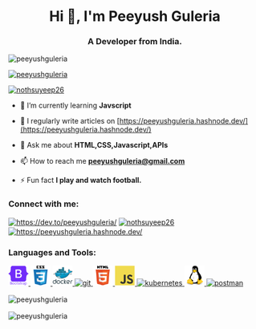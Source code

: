 <!-- 

# Hi there! 👋 I'm Peeyush Guleria



## About Me

I'm a software developer with a keen interest in Web Development and DevOps. I love turning ideas into code and enjoy tackling challenging problems. In my free time, you'll find me playing and watching football, also I love to draw and listen music.

- 🎓 I am an undergrad student currently studying civil engineeirng having interest in web development.
- 🌱 I’m currently learning about APIs and making projects using the same.

## Skills

![HTML](https://img.shields.io/badge/HTML5-E34F26?style=flat&logo=html5&logoColor=white)
![CSS](https://img.shields.io/badge/CSS3-1572B6?style=flat&logo=css3&logoColor=white)
![Bootstrap](https://img.shields.io/badge/Bootstrap-563D7C?style=flat&logo=bootstrap&logoColor=white)
![JavaScript](https://img.shields.io/badge/JavaScript-F7DF1E?style=flat&logo=javascript&logoColor=black)
![API](https://img.shields.io/badge/API-000000?style=flat&logo=api&logoColor=white)
![Docker](https://img.shields.io/badge/Docker-2496ED?style=flat&logo=docker&logoColor=white)
![Linux](https://img.shields.io/badge/Linux-FCC624?style=flat&logo=linux&logoColor=black)
![Git](https://img.shields.io/badge/Git-F05032?style=flat&logo=git&logoColor=white)
![GitHub](https://img.shields.io/badge/GitHub-181717?style=flat&logo=github&logoColor=white)
![Kubernetes](https://img.shields.io/badge/Kubernetes-326CE5?style=flat&logo=kubernetes&logoColor=white)

## Read my Blogs here:
[![Hashnode](https://img.shields.io/badge/Hashnode-2962FF?style=flat&logo=hashnode&logoColor=white)](https://peeyushguleria.hashnode.dev/)
[![Dev.to](https://img.shields.io/badge/Dev.to-0A0A0A?style=flat&logo=dev-dot-to&logoColor=white)](https://dev.to/peeyushguleria/)

## Connect with Me

[![LinkedIn](https://img.shields.io/badge/LinkedIn-0077B5?style=for-the-badge&logo=linkedin&logoColor=white)](https://www.linkedin.com/in/yourusername/)
[![Twitter](https://img.shields.io/badge/Twitter-1DA1F2?style=for-the-badge&logo=twitter&logoColor=white)](https://twitter.com/NotHsuyeep26)
[![Portfolio](https://img.shields.io/badge/Portfolio-4285F4?style=for-the-badge&logo=google-chrome&logoColor=white)](https://yourportfolio.com)




## GitHub Stats


![Your GitHub Stats](https://github-readme-stats.vercel.app/api?username=peeyushguleria&show_icons=true&hide=contribs,issues)



 -->
 <h1 align="center">Hi 👋, I'm Peeyush Guleria</h1>
<h3 align="center">A Developer from India.</h3>

<p align="left"> <img src="https://komarev.com/ghpvc/?username=peeyushguleria&label=Profile%20views&color=0e75b6&style=flat" alt="peeyushguleria" /> </p>

<p align="left"> <a href="https://github.com/ryo-ma/github-profile-trophy"><img src="https://github-profile-trophy.vercel.app/?username=peeyushguleria" alt="peeyushguleria" /></a> </p>

<p align="left"> <a href="https://twitter.com/nothsuyeep26" target="blank"><img src="https://img.shields.io/twitter/follow/nothsuyeep26?logo=twitter&style=for-the-badge" alt="nothsuyeep26" /></a> </p>

- 🌱 I’m currently learning **Javscript**

- 📝 I regularly write articles on [https://peeyushguleria.hashnode.dev/](https://peeyushguleria.hashnode.dev/)

- 💬 Ask me about **HTML,CSS,Javascript,APIs**

- 📫 How to reach me **peeyushguleria@gmail.com**

- ⚡ Fun fact **I play and watch football.**

<h3 align="left">Connect with me:</h3>
<p align="left">
<a href="https://dev.to/https://dev.to/peeyushguleria/" target="blank"><img align="center" src="https://raw.githubusercontent.com/rahuldkjain/github-profile-readme-generator/master/src/images/icons/Social/devto.svg" alt="https://dev.to/peeyushguleria/" height="30" width="40" /></a>
<a href="https://twitter.com/nothsuyeep26" target="blank"><img align="center" src="https://raw.githubusercontent.com/rahuldkjain/github-profile-readme-generator/master/src/images/icons/Social/twitter.svg" alt="nothsuyeep26" height="30" width="40" /></a>
<a href="https://hashnode.com/https://peeyushguleria.hashnode.dev/" target="blank"><img align="center" src="https://raw.githubusercontent.com/rahuldkjain/github-profile-readme-generator/master/src/images/icons/Social/hashnode.svg" alt="https://peeyushguleria.hashnode.dev/" height="30" width="40" /></a>
</p>

<h3 align="left">Languages and Tools:</h3>
<p align="left"> <a href="https://getbootstrap.com" target="_blank" rel="noreferrer"> <img src="https://raw.githubusercontent.com/devicons/devicon/master/icons/bootstrap/bootstrap-plain-wordmark.svg" alt="bootstrap" width="40" height="40"/> </a> <a href="https://www.w3schools.com/css/" target="_blank" rel="noreferrer"> <img src="https://raw.githubusercontent.com/devicons/devicon/master/icons/css3/css3-original-wordmark.svg" alt="css3" width="40" height="40"/> </a> <a href="https://www.docker.com/" target="_blank" rel="noreferrer"> <img src="https://raw.githubusercontent.com/devicons/devicon/master/icons/docker/docker-original-wordmark.svg" alt="docker" width="40" height="40"/> </a> <a href="https://git-scm.com/" target="_blank" rel="noreferrer"> <img src="https://www.vectorlogo.zone/logos/git-scm/git-scm-icon.svg" alt="git" width="40" height="40"/> </a> <a href="https://www.w3.org/html/" target="_blank" rel="noreferrer"> <img src="https://raw.githubusercontent.com/devicons/devicon/master/icons/html5/html5-original-wordmark.svg" alt="html5" width="40" height="40"/> </a> <a href="https://developer.mozilla.org/en-US/docs/Web/JavaScript" target="_blank" rel="noreferrer"> <img src="https://raw.githubusercontent.com/devicons/devicon/master/icons/javascript/javascript-original.svg" alt="javascript" width="40" height="40"/> </a> <a href="https://kubernetes.io" target="_blank" rel="noreferrer"> <img src="https://www.vectorlogo.zone/logos/kubernetes/kubernetes-icon.svg" alt="kubernetes" width="40" height="40"/> </a> <a href="https://www.linux.org/" target="_blank" rel="noreferrer"> <img src="https://raw.githubusercontent.com/devicons/devicon/master/icons/linux/linux-original.svg" alt="linux" width="40" height="40"/> </a> <a href="https://postman.com" target="_blank" rel="noreferrer"> <img src="https://www.vectorlogo.zone/logos/getpostman/getpostman-icon.svg" alt="postman" width="40" height="40"/> </a> </p>

<p><img align="center" src="https://github-readme-stats.vercel.app/api/top-langs?username=peeyushguleria&show_icons=true&locale=en&layout=compact" alt="peeyushguleria" /></p>

<p><img align="center" src="https://github-readme-streak-stats.herokuapp.com/?user=peeyushguleria&" alt="peeyushguleria" /></p>
